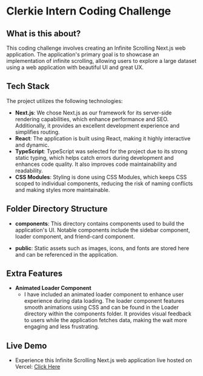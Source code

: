 # Clerkie Intern Coding Challenge

## What is this about?

This coding challenge involves creating an Infinite Scrolling Next.js web application. The application's primary goal is to showcase an implementation of infinite scrolling, allowing users to explore a large dataset using a web application with beautiful UI and great UX.

## Tech Stack

The project utilizes the following technologies:

- **Next.js**: We chose Next.js as our framework for its server-side rendering capabilities, which enhance performance and SEO. Additionally, it provides an excellent development experience and simplifies routing.
- **React**: The application is built using React, making it highly interactive and dynamic.
- **TypeScript**: TypeScript was selected for the project due to its strong static typing, which helps catch errors during development and enhances code quality. It also improves code maintainability and readability.
- **CSS Modules**: Styling is done using CSS Modules, which keeps CSS scoped to individual components, reducing the risk of naming conflicts and making styles more maintainable.

## Folder Directory Structure

- **components**: This directory contains components used to build the application's UI. Notable components include the sidebar component, loader component, and friend-card component.

- **public**: Static assets such as images, icons, and fonts are stored here and can be referenced in the application.

## Extra Features

- **Animated Loader Component**
  - I have included an animated loader component to enhance user experience during data loading. The loader component features smooth animations using CSS and can be found in the Loader directory within the components folder. It provides visual feedback to users while the application fetches data, making the wait more engaging and less frustrating.

## Live Demo

- Experience this Infinite Scrolling Next.js web application live hosted on Vercel: [Click Here](https://clerkie-intern-challenge-one.vercel.app/)
